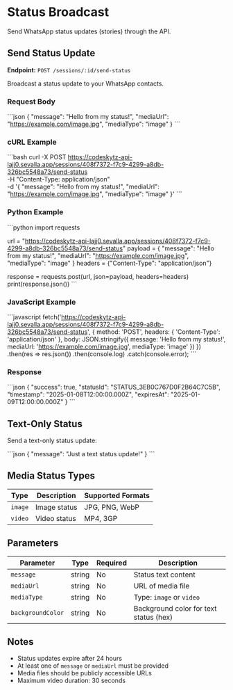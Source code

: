 # Status Broadcast

Send WhatsApp status updates (stories) through the API.

## Send Status Update

**Endpoint:** `POST /sessions/:id/send-status`

Broadcast a status update to your WhatsApp contacts.

### Request Body

\`\`\`json
{
  "message": "Hello from my status!",
  "mediaUrl": "https://example.com/image.jpg",
  "mediaType": "image"
}
\`\`\`

### cURL Example

\`\`\`bash
curl -X POST https://codeskytz-api-lajj0.sevalla.app/sessions/408f7372-f7c9-4299-a8db-326bc5548a73/send-status \
  -H "Content-Type: application/json" \
  -d '{
    "message": "Hello from my status!",
    "mediaUrl": "https://example.com/image.jpg",
    "mediaType": "image"
  }'
\`\`\`

### Python Example

\`\`\`python
import requests

url = "https://codeskytz-api-lajj0.sevalla.app/sessions/408f7372-f7c9-4299-a8db-326bc5548a73/send-status"
payload = {
    "message": "Hello from my status!",
    "mediaUrl": "https://example.com/image.jpg",
    "mediaType": "image"
}
headers = {"Content-Type": "application/json"}

response = requests.post(url, json=payload, headers=headers)
print(response.json())
\`\`\`

### JavaScript Example

\`\`\`javascript
fetch('https://codeskytz-api-lajj0.sevalla.app/sessions/408f7372-f7c9-4299-a8db-326bc5548a73/send-status', {
  method: 'POST',
  headers: { 'Content-Type': 'application/json' },
  body: JSON.stringify({
    message: 'Hello from my status!',
    mediaUrl: 'https://example.com/image.jpg',
    mediaType: 'image'
  })
})
  .then(res => res.json())
  .then(console.log)
  .catch(console.error);
\`\`\`

### Response

\`\`\`json
{
  "success": true,
  "statusId": "STATUS_3EB0C767D0F2B64C7C5B",
  "timestamp": "2025-01-08T12:00:00.000Z",
  "expiresAt": "2025-01-09T12:00:00.000Z"
}
\`\`\`

## Text-Only Status

Send a text-only status update:

\`\`\`json
{
  "message": "Just a text status update!"
}
\`\`\`

## Media Status Types

| Type | Description | Supported Formats |
|------|-------------|-------------------|
| `image` | Image status | JPG, PNG, WebP |
| `video` | Video status | MP4, 3GP |

## Parameters

| Parameter | Type | Required | Description |
|-----------|------|----------|-------------|
| `message` | string | No | Status text content |
| `mediaUrl` | string | No | URL of media file |
| `mediaType` | string | No | Type: `image` or `video` |
| `backgroundColor` | string | No | Background color for text status (hex) |

## Notes

- Status updates expire after 24 hours
- At least one of `message` or `mediaUrl` must be provided
- Media files should be publicly accessible URLs
- Maximum video duration: 30 seconds
